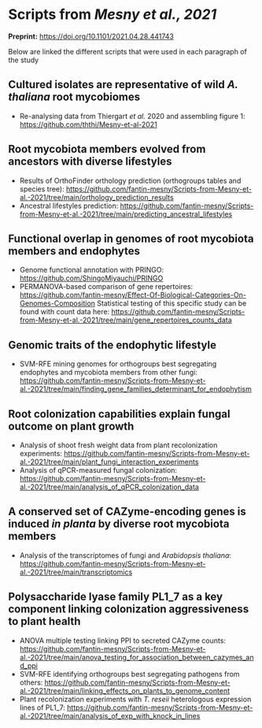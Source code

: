 # Scripts from ***Mesny *et al.*, 2021***

**Preprint:** https://doi.org/10.1101/2021.04.28.441743

Below are linked the different scripts that were used in each paragraph of the study

## Cultured isolates are representative of wild *A. thaliana* root mycobiomes

- Re-analysing data from Thiergart *et al.* 2020 and assembling figure 1: https://github.com/ththi/Mesny-et-al-2021

## Root mycobiota members evolved from ancestors with diverse lifestyles

- Results of OrthoFinder orthology prediction (orthogroups tables and species tree): https://github.com/fantin-mesny/Scripts-from-Mesny-et-al.-2021/tree/main/orthology_prediction_results
- Ancestral lifestyles prediction: https://github.com/fantin-mesny/Scripts-from-Mesny-et-al.-2021/tree/main/predicting_ancestral_lifestyles

## Functional overlap in genomes of root mycobiota members and endophytes

- Genome functional annotation with PRINGO: https://github.com/ShingoMiyauchi/PRINGO
- PERMANOVA-based comparison of gene repertoires: https://github.com/fantin-mesny/Effect-Of-Biological-Categories-On-Genomes-Composition
Statistical testing of this specific study can be found with count data here: https://github.com/fantin-mesny/Scripts-from-Mesny-et-al.-2021/tree/main/gene_repertoires_counts_data

## Genomic traits of the endophytic lifestyle

- SVM-RFE mining genomes for orthogroups best segregating endophytes and mycobiota members from other fungi: https://github.com/fantin-mesny/Scripts-from-Mesny-et-al.-2021/tree/main/finding_gene_families_determinant_for_endophytism

## Root colonization capabilities explain fungal outcome on plant growth

- Analysis of shoot fresh weight data from plant recolonization experiments: https://github.com/fantin-mesny/Scripts-from-Mesny-et-al.-2021/tree/main/plant_fungi_interaction_experiments
- Analysis of qPCR-measured fungal colonization: https://github.com/fantin-mesny/Scripts-from-Mesny-et-al.-2021/tree/main/analysis_of_qPCR_colonization_data

## A conserved set of CAZyme-encoding genes is induced *in planta* by diverse root mycobiota members

- Analysis of the transcriptomes of fungi and *Arabidopsis thaliana*: https://github.com/fantin-mesny/Scripts-from-Mesny-et-al.-2021/tree/main/transcriptomics

## Polysaccharide lyase family PL1_7 as a key component linking colonization aggressiveness to plant health

- ANOVA multiple testing linking PPI to secreted CAZyme counts: https://github.com/fantin-mesny/Scripts-from-Mesny-et-al.-2021/tree/main/anova_testing_for_association_between_cazymes_and_ppi
- SVM-RFE identifying orthogroups best segregating pathogens from others: https://github.com/fantin-mesny/Scripts-from-Mesny-et-al.-2021/tree/main/linking_effects_on_plants_to_genome_content
- Plant recolonization experiments with *T. reseii* heterologous expression lines of PL1_7: https://github.com/fantin-mesny/Scripts-from-Mesny-et-al.-2021/tree/main/analysis_of_exp_with_knock_in_lines
